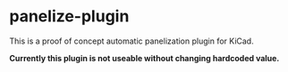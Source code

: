 # panelize-plugin
This is a proof of concept automatic panelization plugin for KiCad.

__Currently this plugin is not useable without changing hardcoded value.__
